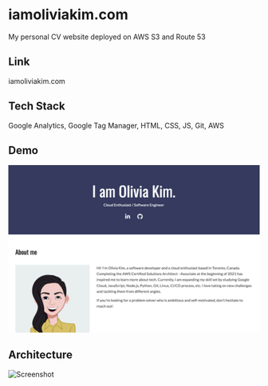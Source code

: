 # iamoliviakim.com
My personal CV website deployed on AWS S3 and Route 53


## Link

iamoliviakim.com
## Tech Stack

Google Analytics, Google Tag Manager, HTML, CSS, JS, Git, AWS
## Demo

![Screenshot](https://github.com/oliviakim217/iamoliviakim-personal-site/blob/develop/images/project2-screenshot.png?raw=true)

## Architecture

![Screenshot](https://iamoliviakim-architecture.s3.amazonaws.com/iamoliviakim-architecture.jpeg)


